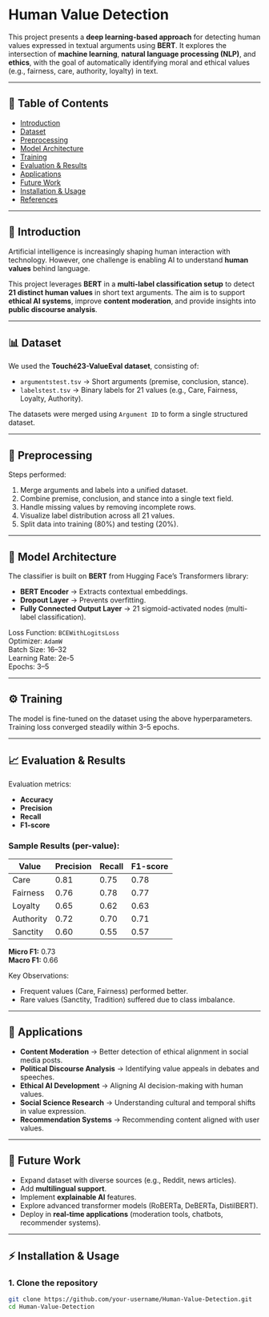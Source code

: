 # Human Value Detection

This project presents a **deep learning-based approach** for detecting human values expressed in textual arguments using **BERT**. It explores the intersection of **machine learning**, **natural language processing (NLP)**, and **ethics**, with the goal of automatically identifying moral and ethical values (e.g., fairness, care, authority, loyalty) in text.

---

## 📌 Table of Contents
- [Introduction](#introduction)
- [Dataset](#dataset)
- [Preprocessing](#preprocessing)
- [Model Architecture](#model-architecture)
- [Training](#training)
- [Evaluation & Results](#evaluation--results)
- [Applications](#applications)
- [Future Work](#future-work)
- [Installation & Usage](#installation--usage)
- [References](#references)

---

## 📝 Introduction
Artificial intelligence is increasingly shaping human interaction with technology. However, one challenge is enabling AI to understand **human values** behind language.  

This project leverages **BERT** in a **multi-label classification setup** to detect **21 distinct human values** in short text arguments. The aim is to support **ethical AI systems**, improve **content moderation**, and provide insights into **public discourse analysis**.

---

## 📊 Dataset
We used the **Touché23-ValueEval dataset**, consisting of:
- `argumentstest.tsv` → Short arguments (premise, conclusion, stance).
- `labelstest.tsv` → Binary labels for 21 values (e.g., Care, Fairness, Loyalty, Authority).

The datasets were merged using `Argument ID` to form a single structured dataset.

---

## 🔄 Preprocessing
Steps performed:
1. Merge arguments and labels into a unified dataset.
2. Combine premise, conclusion, and stance into a single text field.
3. Handle missing values by removing incomplete rows.
4. Visualize label distribution across all 21 values.
5. Split data into training (80%) and testing (20%).

---

## 🧠 Model Architecture
The classifier is built on **BERT** from Hugging Face’s Transformers library:
- **BERT Encoder** → Extracts contextual embeddings.
- **Dropout Layer** → Prevents overfitting.
- **Fully Connected Output Layer** → 21 sigmoid-activated nodes (multi-label classification).

Loss Function: `BCEWithLogitsLoss`  
Optimizer: `AdamW`  
Batch Size: 16–32  
Learning Rate: 2e-5  
Epochs: 3–5  

---

## ⚙️ Training
The model is fine-tuned on the dataset using the above hyperparameters. Training loss converged steadily within 3–5 epochs.

---

## 📈 Evaluation & Results
Evaluation metrics:
- **Accuracy**
- **Precision**
- **Recall**
- **F1-score**

### Sample Results (per-value):
| Value     | Precision | Recall | F1-score |
|-----------|-----------|--------|----------|
| Care      | 0.81      | 0.75   | 0.78     |
| Fairness  | 0.76      | 0.78   | 0.77     |
| Loyalty   | 0.65      | 0.62   | 0.63     |
| Authority | 0.72      | 0.70   | 0.71     |
| Sanctity  | 0.60      | 0.55   | 0.57     |

**Micro F1:** 0.73  
**Macro F1:** 0.66  

Key Observations:
- Frequent values (Care, Fairness) performed better.
- Rare values (Sanctity, Tradition) suffered due to class imbalance.

---

## 🚀 Applications
- **Content Moderation** → Better detection of ethical alignment in social media posts.  
- **Political Discourse Analysis** → Identifying value appeals in debates and speeches.  
- **Ethical AI Development** → Aligning AI decision-making with human values.  
- **Social Science Research** → Understanding cultural and temporal shifts in value expression.  
- **Recommendation Systems** → Recommending content aligned with user values.  

---

## 🔮 Future Work
- Expand dataset with diverse sources (e.g., Reddit, news articles).  
- Add **multilingual support**.  
- Implement **explainable AI** features.  
- Explore advanced transformer models (RoBERTa, DeBERTa, DistilBERT).  
- Deploy in **real-time applications** (moderation tools, chatbots, recommender systems).  

---

## ⚡ Installation & Usage
### 1. Clone the repository
```bash
git clone https://github.com/your-username/Human-Value-Detection.git
cd Human-Value-Detection
